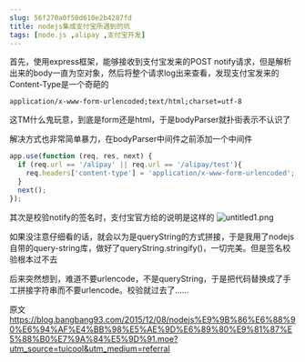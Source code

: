 ```yaml
---
slug: 56f270a0f50d610e2b4287fd
title: nodejs集成支付宝所遇到的坑
tags: [node.js ,alipay ,支付宝开发]
---
```


首先，使用express框架，能够接收到支付宝发来的POST notify请求，但是解析出来的body一直为空对象，然后将整个请求log出来查看，发现支付宝发来的Content-Type是一个奇葩的
```
application/x-www-form-urlencoded;text/html;charset=utf-8
```

这TM什么鬼玩意，到底是form还是html，于是bodyParser就扑街表示不认识了

解决方式也非常简单暴力，在bodyParser中间件之前添加一个中间件

```js
app.use(function (req, res, next) {
  if (req.url == '/alipay' || req.url == '/alipay/test'){
    req.headers['content-type'] = 'application/x-www-form-urlencoded';
  }
  next();
});
```

其次是校验notify的签名时，支付宝官方给的说明是这样的
![untitled1.png](https://static.gaoqixhb.com/FtCL1xcEJxb26NxOLMQ0B0RDEuqX)

如果没注意仔细看的话，就会以为是queryString的方式拼接，于是我用了nodejs自带的query-string库，做好了queryString.stringify()，一切完美。但是签名校验根本过不去

后来突然想到，难道不要urlencode，不是queryString，于是把代码替换成了手工拼接字符串而不要urlencode。校验就过去了……

原文 https://blog.bangbang93.com/2015/12/08/nodejs%E9%9B%86%E6%88%90%E6%94%AF%E4%BB%98%E5%AE%9D%E6%89%80%E9%81%87%E5%88%B0%E7%9A%84%E5%9D%91.moe?utm_source=tuicool&utm_medium=referral
